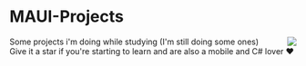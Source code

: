 # MAUI-Projects 

Some projects i'm doing while studying (I'm still doing some ones) <img align="right" src="https://user-images.githubusercontent.com/13558917/137551073-ac8958bf-83e3-4ae3-8623-4db6dce49d02.png" heght="auto"/>
</br>
Give it a star if you're starting to learn and are also a mobile and C# lover ❤️

<!--https://github.com/EMarceloCM/MAUI-Projects/assets/120042864/7cdaf81d-e75a-45b7-9549-576f147db8fc-->
